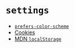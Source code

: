 # `settings`

  - [`prefers-color-scheme`](https://developer.mozilla.org/en-US/docs/Web/CSS/@media/prefers-color-scheme)
  - [Cookies](https://developer.mozilla.org/en-US/docs/Web/HTTP/Cookies)
  - [MDN `localStorage`](https://developer.mozilla.org/en-US/docs/Web/API/Window/localStorage)
